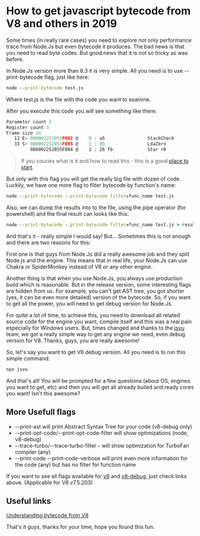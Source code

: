 # How to get javascript bytecode from V8 and others in 2019

Some times (in really rare cases) you need to explore not only performance trace from Node.Js but even bytecode it produces. The bad news is that you need to read byte codes. But good news that it is not so tricky as was before.

In Node.Js version more than 8.3 it is very simple. All you need is to use --print-bytecode flag, just like here:

```cmd
node --print-bytecode test.js
```

Where test.js is the file with the code you want to examine.

After you execute this code you will see something like there:

```asm
Parameter count 2
Register count 3
Frame size 24
   12 E> 000002252055F082 @    0 : a5                StackCheck
   33 S> 000002252055F083 @    1 : 0b                LdaZero
         000002252055F084 @    2 : 26 fb             Star r0
```

> If you couries what is it and how to read this - this is a good [place to start](https://medium.com/dailyjs/understanding-v8s-bytecode-317d46c94775).

But only with this flag you will get the really big file with dozen of code. Luckily, we have one more flag to filter bytecode by function's name:

```cmd
node --print-bytecode --print-bytecode-filter=func_name test.js
```

Also, we can dump the results into to the file, using the pipe operator (for powershell) and the final result can looks like this:

```cmd
node --print-bytecode --print-bytecode-filter=func_name test.js > result.txt
```

And that's it - really simple I would say! But... Sometimes this is not enough and there are two reasons for this:

First one is that guys from Node.Js did a really awesome job and they split Node.js and the engine. This means that in real life, your Node.Js can use Chakra or SpiderMonkey instead of V8 or any other engine.

Another thing is that when you use Node.Js, you always use production build which is reasonable. But in the release version, some interesting flags are hidden from us. For example, you can't get AST tree, you got shorter (yes, it can be even more detailed) version of the bytecode. So, if you want to get all the power, you will need to get debug version for Node.Js.

For quite a lot of time, to achieve this, you need to download all related source code for the engine you want, compile itself and this was a real pain especially for Windows users. But, times changed and thanks to the [jsvu](https://github.com/GoogleChromeLabs/jsvu) team, we got a really simple way to get any engine we need, even debug version for V8. Thanks, guys, you are really awesome!

So, let's say you want to get V8 debug version. All you need is to run this simple command:

```cmd
npx jsvu
```

And that's all! You will be prompted for a few questions (about OS, engines you want to get, etc) and then you will get all already builed and ready cores you want! Isn't this awesome?

## More Usefull flags

* --print-ast will print Abstract Syntax Tree for your code (v8-debug only)
* --print-opt-code/--print-opt-code-filter will show optimizations  (node, v8-debug)
* --trace-turbo/--trace-turbo-filter - will show optimization for TurboFan compiler (any)
* --print-code --print-code-verbose will print even more information for the code (any) but has no filter for function name

If you want to see all flags available for [v8](https://gist.github.com/Drag13/345136498ee2f2605f188f22d2258af0) and [v8-debug](https://gist.github.com/Drag13/92089a081a0056dd6872b77c2af88d94), just check links above. (Applicable for  V8 v7.5.203)

## Useful links

[Understanding bytecode from V8](https://medium.com/dailyjs/understanding-v8s-bytecode-317d46c94775)

That's it guys, thanks for your time, hope you found this fun.